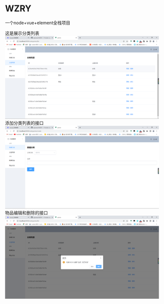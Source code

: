 # WZRY
一个node+vue+element全栈项目

这是展示分类列表
![这是展示分类列表](https://github.com/yipower/WZRY/blob/main/QQ%E6%88%AA%E5%9B%BE20220405144347.png)
添加分类列表的接口
![添加分类列表的接口](https://github.com/yipower/WZRY/blob/main/QQ%E6%88%AA%E5%9B%BE20220405144427.png)
物品编辑和删除的接口
![物品编辑和删除的接口](https://github.com/yipower/WZRY/blob/main/QQ%E6%88%AA%E5%9B%BE20220405144512.png)

